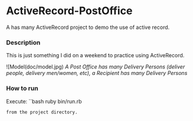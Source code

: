 # ActiveRecord-PostOffice
A has many ActiveRecord project to demo the use of  active record.


### Description
 This is just something I did on a weekend to practice using ActiveRecord.

![Model(doc/model.jpg)
*A Post Office has many Delivery Persons (deliver people, delivery men/women, etc), a Recipient has many Delivery Persons*



### How to run

Execute:
``bash
  ruby  bin/run.rb

  ```
  from the project directory.

